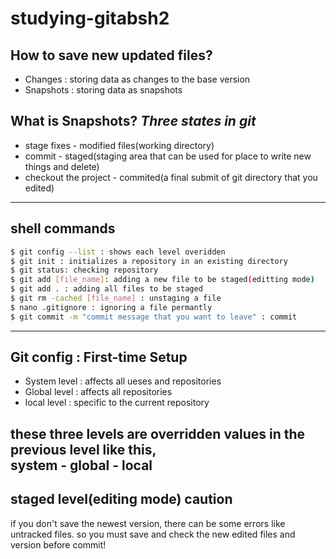 # studying-gitabsh2

## How to save new updated files?
 - Changes : storing data as changes to the base version
 - Snapshots : storing data as snapshots

## What is Snapshots?  ***Three states in git***
 - stage fixes - modified files(working directory)
 - commit - staged(staging area that can be used for place to write new things and delete)
 - checkout the project - commited(a final submit of git directory that you edited)

------------------------------

## shell commands
```sh
$ git config --list : shows each level overidden
$ git init : initializes a repository in an existing directory
$ git status: checking repository
$ git add [file_name]: adding a new file to be staged(editting mode) 
$ git add . : adding all files to be staged
$ git rm -cached [file_name] : unstaging a file
$ nano .gitignore : ignoring a file permantly
$ git commit -m "commit message that you want to leave" : commit
```

--------------------------------------

## Git config : First-time Setup
 - System level : affects all ueses and repositories
 - Global level : affects all repositories
 - local level : specific to the current repository


these three levels are overridden values in the previous level like this,  
system - global - local
 ------------------------------

## staged level(editing mode) caution
if you don't save the newest version, there can be some errors like untracked files.
so you must save and check the new edited files and version before commit!












 
